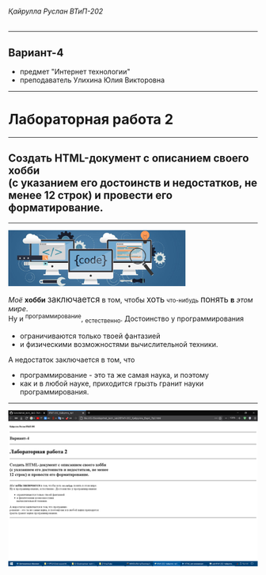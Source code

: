 <!DOCTYPE html>
<html lang="en">
	<head>
		<meta charset="UTF-8">
	</head>
	
<body>
		<H6>Қайрулла Руслан ВТиП-202</H6>
<hr>
		<H2>Вариант-4</H2>
		<ul>
		<li>предмет "Интернет технологии"
		<li>преподаватель Улихина Юлия Викторовна
		</ul>
		<hr>
		<H1>Лабораторная работа 2</H1>
<hr>
		<H2>Создать HTML-документ с описанием своего хобби<br> (с указанием его достоинств и недостатков, не менее 12 строк) и провести его форматирование.</H2>
<hr>
		<img src="screen_image\logotype.jpg" alt="добавил картинку для примера" height="" width="71%">
		<p>
		<em>Моё</em>
		 <b>хобби</b> <big>заключается</big> в том, чтобы <big>хоть</big> <small>что-нибудь</small> <big>понять</big> <b>в</b> <em>этом мире</em>.<br>
		Ну и <sup>программирование</sup>, <sub>естественно</sub>. Достоинство у программирования<br>
		<ul>
		 <li>ограничиваются только твоей фантазией
		 <li>и физическими возможностями вычислительной техники.
		</ul>
		 А недостаток заключается в том, что
		<ul>
		 <li>программирование - это та же самая наука, и поэтому <li>как и в любой науке, приходится грызть гранит науки программирования.
		</ul></p>
<hr>
</body>
</html>

![скриншот интерфейса браузера](screen_image/2021-02-07_112741.jpg)